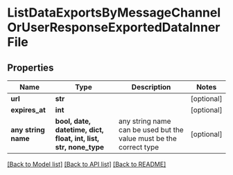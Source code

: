 # ListDataExportsByMessageChannelOrUserResponseExportedDataInnerFile


## Properties
Name | Type | Description | Notes
------------ | ------------- | ------------- | -------------
**url** | **str** |  | [optional] 
**expires_at** | **int** |  | [optional] 
**any string name** | **bool, date, datetime, dict, float, int, list, str, none_type** | any string name can be used but the value must be the correct type | [optional]

[[Back to Model list]](../README.md#documentation-for-models) [[Back to API list]](../README.md#documentation-for-api-endpoints) [[Back to README]](../README.md)


